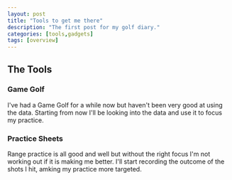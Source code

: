 ```yaml
---
layout: post
title: "Tools to get me there"
description: "The first post for my golf diary."
categories: [tools,gadgets]
tags: [overview]
---
```

## The Tools
### Game Golf
I've had a Game Golf for a while now but haven't been very good at using the data. Starting from now I'll be looking into the data and use it to focus my practice.

### Practice Sheets
Range practice is all good and well but without the right focus I'm not working out if it is making me better. I'll start recording the outcome of the shots I hit, amking my practice more targeted.
